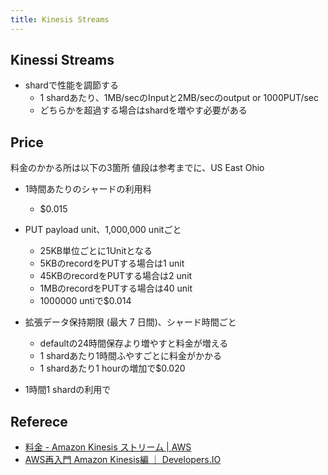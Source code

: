 ```yaml
---
title: Kinesis Streams
---
```


## Kinessi Streams

* shardで性能を調節する
    * 1 shardあたり、1MB/secのInputと2MB/secのoutput or 1000PUT/sec
    * どちらかを超過する場合はshardを増やす必要がある

## Price
料金のかかる所は以下の3箇所
値段は参考までに、US East Ohio

* 1時間あたりのシャードの利用料
    * $0.015
* PUT payload unit、1,000,000 unitごと
    * 25KB単位ごとに1Unitとなる
    * 5KBのrecordをPUTする場合は1 unit
    * 45KBのrecordをPUTする場合は2 unit
    * 1MBのrecordをPUTする場合は40 unit
    * 1000000 untiで$0.014
* 拡張データ保持期限 (最大 7 日間)、シャード時間ごと
    * defaultの24時間保存より増やすと料金が増える
    * 1 shardあたり1時間ふやすごとに料金がかかる
    * 1 shardあたり1 hourの増加で$0.020

* 1時間1 shardの利用で

## Referece
* [料金 - Amazon Kinesis ストリーム | AWS](https://aws.amazon.com/jp/kinesis/streams/pricing/)
* [AWS再入門 Amazon Kinesis編 ｜ Developers.IO](http://dev.classmethod.jp/cloud/aws/cm-advent-calendar-2015-aws-re-entering-kinesis/)
